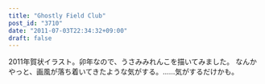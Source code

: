 ```yaml
---
title: "Ghostly Field Club"
post_id: "3710"
date: "2011-07-03T22:34:32+09:00"
draft: false
---
```



2011年賀状イラスト。卯年なので、うさみみれんこを描いてみました。 なんかやっと、画風が落ち着いてきたような気がする。……気がするだけかも。
